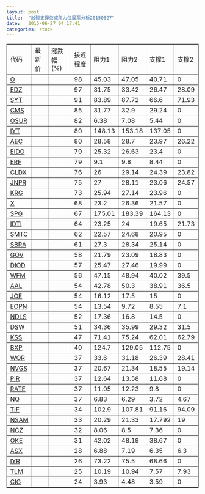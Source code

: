```yaml
---
layout: post
title:  "触碰支撑位或阻力位股票分析20150627"
date:   2015-06-27 04:17:41
categories: stock
---
```

<script type="text/javascript">
var stockList = []
stockList.push('gb_o');
stockList.push('gb_edz');
stockList.push('gb_syt');
stockList.push('gb_cms');
stockList.push('gb_osur');
stockList.push('gb_iyt');
stockList.push('gb_aec');
stockList.push('gb_eido');
stockList.push('gb_erf');
stockList.push('gb_cldx');
stockList.push('gb_jnpr');
stockList.push('gb_krg');
stockList.push('gb_x');
stockList.push('gb_spg');
stockList.push('gb_idti');
stockList.push('gb_smtc');
stockList.push('gb_sbra');
stockList.push('gb_gov');
stockList.push('gb_diod');
stockList.push('gb_wfm');
stockList.push('gb_aal');
stockList.push('gb_joe');
stockList.push('gb_eopn');
stockList.push('gb_ndls');
stockList.push('gb_dsw');
stockList.push('gb_kss');
stockList.push('gb_bxp');
stockList.push('gb_wor');
stockList.push('gb_nvgs');
stockList.push('gb_pir');
stockList.push('gb_rate');
stockList.push('gb_nq');
stockList.push('gb_tif');
stockList.push('gb_nsam');
stockList.push('gb_ncz');
stockList.push('gb_oke');
stockList.push('gb_asx');
stockList.push('gb_iyr');
stockList.push('gb_tlm');
stockList.push('gb_cig');
</script>
<table border="1">
 <tr>
 <td>代码</td>
 <td>最新价</td>
 <td>涨跌幅(%)</td>
 <td>接近程度</td>
 <td>阻力1</td>
 <td>阻力2</td>
 <td>支撑1</td>
 <td>支撑2</td>
</tr>
  <tr id="o" class="red">
  <td><a href="http://stock.finance.sina.com.cn/usstock/quotes/O.html" target="_blank">O</a></td><td></td><td></td><td>98</td><td>45.03</td><td>47.05</td><td>40.71</td><td>0</td></tr>
  <tr id="edz" class="red">
  <td><a href="http://stock.finance.sina.com.cn/usstock/quotes/EDZ.html" target="_blank">EDZ</a></td><td></td><td></td><td>97</td><td>31.75</td><td>33.42</td><td>26.47</td><td>28.09</td></tr>
  <tr id="syt" class="red">
  <td><a href="http://stock.finance.sina.com.cn/usstock/quotes/SYT.html" target="_blank">SYT</a></td><td></td><td></td><td>91</td><td>83.89</td><td>87.72</td><td>66.6</td><td>71.93</td></tr>
  <tr id="cms" class="green">
  <td><a href="http://stock.finance.sina.com.cn/usstock/quotes/CMS.html" target="_blank">CMS</a></td><td></td><td></td><td>85</td><td>31.77</td><td>32.9</td><td>29.24</td><td>0</td></tr>
  <tr id="osur" class="green">
  <td><a href="http://stock.finance.sina.com.cn/usstock/quotes/OSUR.html" target="_blank">OSUR</a></td><td></td><td></td><td>82</td><td>6.38</td><td>7.08</td><td>5.44</td><td>0</td></tr>
  <tr id="iyt" class="red">
  <td><a href="http://stock.finance.sina.com.cn/usstock/quotes/IYT.html" target="_blank">IYT</a></td><td></td><td></td><td>80</td><td>148.13</td><td>153.18</td><td>137.05</td><td>0</td></tr>
  <tr id="aec" class="green">
  <td><a href="http://stock.finance.sina.com.cn/usstock/quotes/AEC.html" target="_blank">AEC</a></td><td></td><td></td><td>80</td><td>28.58</td><td>28.7</td><td>23.97</td><td>26.22</td></tr>
  <tr id="eido" class="green">
  <td><a href="http://stock.finance.sina.com.cn/usstock/quotes/EIDO.html" target="_blank">EIDO</a></td><td></td><td></td><td>79</td><td>25.32</td><td>26.63</td><td>23.4</td><td>0</td></tr>
  <tr id="erf" class="red">
  <td><a href="http://stock.finance.sina.com.cn/usstock/quotes/ERF.html" target="_blank">ERF</a></td><td></td><td></td><td>79</td><td>9.1</td><td>9.8</td><td>8.44</td><td>0</td></tr>
  <tr id="cldx" class="green">
  <td><a href="http://stock.finance.sina.com.cn/usstock/quotes/CLDX.html" target="_blank">CLDX</a></td><td></td><td></td><td>76</td><td>26</td><td>29.14</td><td>24.39</td><td>23.82</td></tr>
  <tr id="jnpr" class="red">
  <td><a href="http://stock.finance.sina.com.cn/usstock/quotes/JNPR.html" target="_blank">JNPR</a></td><td></td><td></td><td>75</td><td>27</td><td>28.11</td><td>23.06</td><td>24.57</td></tr>
  <tr id="krg" class="red">
  <td><a href="http://stock.finance.sina.com.cn/usstock/quotes/KRG.html" target="_blank">KRG</a></td><td></td><td></td><td>73</td><td>25.94</td><td>27.14</td><td>23.96</td><td>0</td></tr>
  <tr id="x" class="green">
  <td><a href="http://stock.finance.sina.com.cn/usstock/quotes/X.html" target="_blank">X</a></td><td></td><td></td><td>68</td><td>23.2</td><td>26.36</td><td>21.57</td><td>0</td></tr>
  <tr id="spg" class="red">
  <td><a href="http://stock.finance.sina.com.cn/usstock/quotes/SPG.html" target="_blank">SPG</a></td><td></td><td></td><td>67</td><td>175.01</td><td>183.39</td><td>164.13</td><td>0</td></tr>
  <tr id="idti" class="green">
  <td><a href="http://stock.finance.sina.com.cn/usstock/quotes/IDTI.html" target="_blank">IDTI</a></td><td></td><td></td><td>64</td><td>23.25</td><td>24</td><td>19.65</td><td>21.73</td></tr>
  <tr id="smtc" class="green">
  <td><a href="http://stock.finance.sina.com.cn/usstock/quotes/SMTC.html" target="_blank">SMTC</a></td><td></td><td></td><td>62</td><td>22.57</td><td>24.68</td><td>20.95</td><td>0</td></tr>
  <tr id="sbra" class="green">
  <td><a href="http://stock.finance.sina.com.cn/usstock/quotes/SBRA.html" target="_blank">SBRA</a></td><td></td><td></td><td>61</td><td>27.3</td><td>28.34</td><td>25.14</td><td>0</td></tr>
  <tr id="gov" class="green">
  <td><a href="http://stock.finance.sina.com.cn/usstock/quotes/GOV.html" target="_blank">GOV</a></td><td></td><td></td><td>58</td><td>21.79</td><td>23.09</td><td>18.83</td><td>0</td></tr>
  <tr id="diod" class="red">
  <td><a href="http://stock.finance.sina.com.cn/usstock/quotes/DIOD.html" target="_blank">DIOD</a></td><td></td><td></td><td>57</td><td>25.47</td><td>27.46</td><td>19.99</td><td>0</td></tr>
  <tr id="wfm" class="green">
  <td><a href="http://stock.finance.sina.com.cn/usstock/quotes/WFM.html" target="_blank">WFM</a></td><td></td><td></td><td>56</td><td>47.15</td><td>48.94</td><td>40.02</td><td>39.5</td></tr>
  <tr id="aal" class="red">
  <td><a href="http://stock.finance.sina.com.cn/usstock/quotes/AAL.html" target="_blank">AAL</a></td><td></td><td></td><td>54</td><td>42.78</td><td>50.3</td><td>38.91</td><td>36.5</td></tr>
  <tr id="joe" class="green">
  <td><a href="http://stock.finance.sina.com.cn/usstock/quotes/JOE.html" target="_blank">JOE</a></td><td></td><td></td><td>54</td><td>16.12</td><td>17.5</td><td>15</td><td>0</td></tr>
  <tr id="eopn" class="green">
  <td><a href="http://stock.finance.sina.com.cn/usstock/quotes/EOPN.html" target="_blank">EOPN</a></td><td></td><td></td><td>54</td><td>13.54</td><td>9.72</td><td>8.55</td><td>7.1</td></tr>
  <tr id="ndls" class="green">
  <td><a href="http://stock.finance.sina.com.cn/usstock/quotes/NDLS.html" target="_blank">NDLS</a></td><td></td><td></td><td>52</td><td>17.36</td><td>16.8</td><td>14.5</td><td>0</td></tr>
  <tr id="dsw" class="red">
  <td><a href="http://stock.finance.sina.com.cn/usstock/quotes/DSW.html" target="_blank">DSW</a></td><td></td><td></td><td>51</td><td>34.36</td><td>35.99</td><td>29.32</td><td>31.5</td></tr>
  <tr id="kss" class="green">
  <td><a href="http://stock.finance.sina.com.cn/usstock/quotes/KSS.html" target="_blank">KSS</a></td><td></td><td></td><td>47</td><td>71.41</td><td>75.24</td><td>62.01</td><td>62.79</td></tr>
  <tr id="bxp" class="red">
  <td><a href="http://stock.finance.sina.com.cn/usstock/quotes/BXP.html" target="_blank">BXP</a></td><td></td><td></td><td>40</td><td>124.7</td><td>129.05</td><td>112.75</td><td>0</td></tr>
  <tr id="wor" class="red">
  <td><a href="http://stock.finance.sina.com.cn/usstock/quotes/WOR.html" target="_blank">WOR</a></td><td></td><td></td><td>37</td><td>33.6</td><td>31.18</td><td>26.39</td><td>28.41</td></tr>
  <tr id="nvgs" class="green">
  <td><a href="http://stock.finance.sina.com.cn/usstock/quotes/NVGS.html" target="_blank">NVGS</a></td><td></td><td></td><td>37</td><td>20.67</td><td>21.34</td><td>18.55</td><td>19.14</td></tr>
  <tr id="pir" class="red">
  <td><a href="http://stock.finance.sina.com.cn/usstock/quotes/PIR.html" target="_blank">PIR</a></td><td></td><td></td><td>37</td><td>12.64</td><td>13.58</td><td>11.68</td><td>0</td></tr>
  <tr id="rate" class="red">
  <td><a href="http://stock.finance.sina.com.cn/usstock/quotes/RATE.html" target="_blank">RATE</a></td><td></td><td></td><td>37</td><td>11.05</td><td>12.23</td><td>9.8</td><td>0</td></tr>
  <tr id="nq" class="green">
  <td><a href="http://stock.finance.sina.com.cn/usstock/quotes/NQ.html" target="_blank">NQ</a></td><td></td><td></td><td>37</td><td>6.83</td><td>6.29</td><td>3.72</td><td>4.67</td></tr>
  <tr id="tif" class="green">
  <td><a href="http://stock.finance.sina.com.cn/usstock/quotes/TIF.html" target="_blank">TIF</a></td><td></td><td></td><td>34</td><td>102.9</td><td>107.81</td><td>91.16</td><td>94.09</td></tr>
  <tr id="nsam" class="green">
  <td><a href="http://stock.finance.sina.com.cn/usstock/quotes/NSAM.html" target="_blank">NSAM</a></td><td></td><td></td><td>33</td><td>20.29</td><td>21.33</td><td>17.792</td><td>19</td></tr>
  <tr id="ncz" class="green">
  <td><a href="http://stock.finance.sina.com.cn/usstock/quotes/NCZ.html" target="_blank">NCZ</a></td><td></td><td></td><td>32</td><td>8.06</td><td>8.5</td><td>7.36</td><td>0</td></tr>
  <tr id="oke" class="green">
  <td><a href="http://stock.finance.sina.com.cn/usstock/quotes/OKE.html" target="_blank">OKE</a></td><td></td><td></td><td>31</td><td>42.02</td><td>48.19</td><td>38.67</td><td>0</td></tr>
  <tr id="asx" class="red">
  <td><a href="http://stock.finance.sina.com.cn/usstock/quotes/ASX.html" target="_blank">ASX</a></td><td></td><td></td><td>28</td><td>6.88</td><td>7.19</td><td>6.35</td><td>6.3</td></tr>
  <tr id="iyr" class="red">
  <td><a href="http://stock.finance.sina.com.cn/usstock/quotes/IYR.html" target="_blank">IYR</a></td><td></td><td></td><td>26</td><td>73.22</td><td>75.5</td><td>68.66</td><td>0</td></tr>
  <tr id="tlm" class="green">
  <td><a href="http://stock.finance.sina.com.cn/usstock/quotes/TLM.html" target="_blank">TLM</a></td><td></td><td></td><td>25</td><td>10.19</td><td>10.94</td><td>7.57</td><td>7.93</td></tr>
  <tr id="cig" class="red">
  <td><a href="http://stock.finance.sina.com.cn/usstock/quotes/CIG.html" target="_blank">CIG</a></td><td></td><td></td><td>24</td><td>3.93</td><td>4.48</td><td>3.59</td><td>0</td></tr>
</table>
